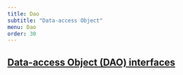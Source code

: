 ```yaml
---
title: Dao
subtitle: "Data-access Object"
menu: Dao
order: 30
---
```

## [Data-access Object (DAO) interfaces](https://github.com/ddc-java-13/tile-galore/tree/main/app/src/main/java/edu/cnm/deepdive/tilematch/model/dao)